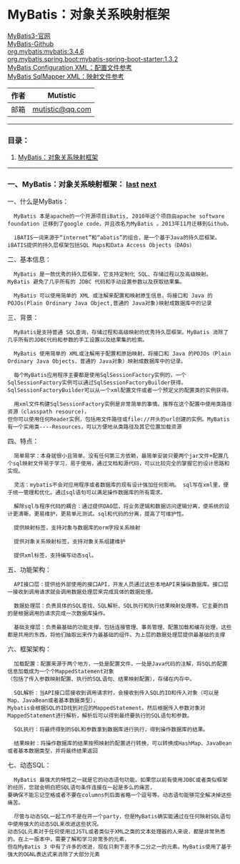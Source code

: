 # <a id="a_top">MyBatis：对象关系映射框架</a>
[MyBatis3-官网](http://www.mybatis.org/mybatis-3/zh/index.html)  
[MyBatis-Github](https://github.com/mybatis)  
[org.mybatis:mybatis:3.4.6](https://search.maven.org/artifact/org.mybatis/mybatis/3.4.6/jar)  
[org.mybatis.spring.boot:mybatis-spring-boot-starter:1.3.2](https://search.maven.org/search?q=g:org.mybatis.spring.boot)  
[MyBatis Configuration XML：配置文件参考](http://www.mybatis.org/mybatis-3/zh/configuration.html)  
[MyBatis SqlMapper XML：映射文件参考](http://www.mybatis.org/mybatis-3/zh/sqlmap-xml.html)  

|作者|Mutistic|
|---|---|
|邮箱|mutistic@qq.com|

---
### <a id="a_catalogue">目录</a>：
1. <a href="#a_mybatis">MyBatis：对象关系映射框架</a>


---
### <a id="a_mybatis">一、MyBatis：对象关系映射框架：</a> <a href="#a_catalogue">last</a> <a href="#a_nosql">next</a>
一、什么是MyBatis：
```
  MyBatis 本是apache的一个开源项目iBatis, 2010年这个项目由apache software foundation 迁移到了google code，并且改名为MyBatis 。2013年11月迁移到Github。

  iBATIS一词来源于“internet”和“abatis”的组合，是一个基于Java的持久层框架。iBATIS提供的持久层框架包括SQL Maps和Data Access Objects（DAOs）
```
二、基本信息：
```
  MyBatis 是一款优秀的持久层框架，它支持定制化 SQL、存储过程以及高级映射。MyBatis 避免了几乎所有的 JDBC 代码和手动设置参数以及获取结果集。

  MyBatis 可以使用简单的 XML 或注解来配置和映射原生信息，将接口和 Java 的 POJOs(Plain Ordinary Java Object,普通的 Java对象)映射成数据库中的记录
```
三、背景：
```
  MyBatis是支持普通 SQL查询，存储过程和高级映射的优秀持久层框架。MyBatis 消除了几乎所有的JDBC代码和参数的手工设置以及结果集的检索。

  MyBatis 使用简单的 XML或注解用于配置和原始映射，将接口和 Java 的POJOs（Plain Ordinary Java Objects，普通的 Java对象）映射成数据库中的记录。
  
  每个MyBatis应用程序主要都是使用SqlSessionFactory实例的，一个SqlSessionFactory实例可以通过SqlSessionFactoryBuilder获得。
SqlSessionFactoryBuilder可以从一个xml配置文件或者一个预定义的配置类的实例获得。

  用xml文件构建SqlSessionFactory实例是非常简单的事情。推荐在这个配置中使用类路径资源（classpath resource)，
但你可以使用任何Reader实例，包括用文件路径或file://开头的url创建的实例。MyBatis有一个实用类----Resources，可以方便地从类路径及其它位置加载资源
```
四、特点：
```
  简单易学：本身就很小且简单。没有任何第三方依赖，最简单安装只要两个jar文件+配置几个sql映射文件易于学习，易于使用，通过文档和源代码，可以比较完全的掌握它的设计思路和实现。

  灵活：mybatis不会对应用程序或者数据库的现有设计强加任何影响。 sql写在xml里，便于统一管理和优化。通过sql语句可以满足操作数据库的所有需求。

  解除sql与程序代码的耦合：通过提供DAO层，将业务逻辑和数据访问逻辑分离，使系统的设计更清晰，更易维护，更易单元测试。sql和代码的分离，提高了可维护性。

  提供映射标签，支持对象与数据库的orm字段关系映射

  提供对象关系映射标签，支持对象关系组建维护
  
  提供xml标签，支持编写动态sql。
```
五、功能架构：
```
  API接口层：提供给外部使用的接口API，开发人员通过这些本地API来操纵数据库。接口层一接收到调用请求就会调用数据处理层来完成具体的数据处理。
  
  数据处理层：负责具体的SQL查找、SQL解析、SQL执行和执行结果映射处理等。它主要的目的是根据调用的请求完成一次数据库操作。
  
  基础支撑层：负责最基础的功能支撑，包括连接管理、事务管理、配置加载和缓存处理，这些都是共用的东西，将他们抽取出来作为最基础的组件。为上层的数据处理层提供最基础的支撑
```
六、框架架构：
```
  加载配置：配置来源于两个地方，一处是配置文件，一处是Java代码的注解，将SQL的配置信息加载成为一个个MappedStatement对象
（包括了传入参数映射配置、执行的SQL语句、结果映射配置），存储在内存中。
  
  SQL解析：当API接口层接收到调用请求时，会接收到传入SQL的ID和传入对象（可以是Map、JavaBean或者基本数据类型），
Mybatis会根据SQL的ID找到对应的MappedStatement，然后根据传入参数对象对MappedStatement进行解析，解析后可以得到最终要执行的SQL语句和参数。

  SQL执行：将最终得到的SQL和参数拿到数据库进行执行，得到操作数据库的结果。

  结果映射：将操作数据库的结果按照映射的配置进行转换，可以转换成HashMap、JavaBean或者基本数据类型，并将最终结果返回
```
七、动态SQL：
```
  MyBatis 最强大的特性之一就是它的动态语句功能。如果您以前有使用JDBC或者类似框架的经历，您就会明白把SQL语句条件连接在一起是多么的痛苦，
要确保不能忘记空格或者不要在columns列后面省略一个逗号等。动态语句能够完全解决掉这些痛苦。
  
  尽管与动态SQL一起工作不是在开一个party，但是MyBatis确实能通过在任何映射SQL语句中使用强大的动态SQL来改进这些状况。
动态SQL元素对于任何使用过JSTL或者类似于XML之类的文本处理器的人来说，都是非常熟悉的。在上一版本中，需要了解和学习非常多的元素，
但在MyBatis 3 中有了许多的改进，现在只剩下差不多二分之一的元素。MyBatis使用了基于强大的OGNL表达式来消除了大部分元素
```
